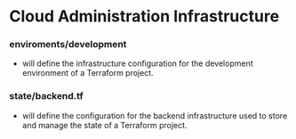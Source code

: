 # Cloud Administration Infrastructure

### enviroments/development
- will define the infrastructure configuration for the development environment of a Terraform project.

### state/backend.tf 
- will define the configuration for the backend infrastructure used to store and manage the state of a Terraform project.
